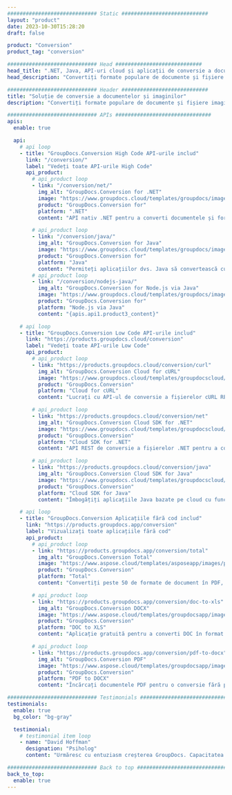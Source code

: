 ```yaml
---
############################# Static ############################
layout: "product"
date: 2023-10-30T15:28:20
draft: false

product: "Conversion"
product_tag: "conversion"

############################# Head ############################
head_title: ".NET, Java, API-uri cloud și aplicații de conversie a documentelor de la GroupDocs"
head_description: "Convertiți formate populare de documente și fișiere imagine pe orice platformă cu soluții bazate pe aplicații și API."

############################# Header ############################
title: "Soluție de conversie a documentelor și imaginilor"
description: "Convertiți formate populare de documente și fișiere imagine pe orice platformă cu soluții bazate pe aplicații și API."

############################# APIs ###############################
apis:
  enable: true

  api:
    # api loop
    - title: "GroupDocs.Conversion High Code API-urile includ"
      link: "/conversion/"
      label: "Vedeți toate API-urile High Code"
      api_product:
        # api_product loop
        - link: "/conversion/net/"
          img_alt: "GroupDocs.Conversion for .NET"
          image: "https://www.groupdocs.cloud/templates/groupdocs/images/product-logos/groupdocs-conversion-net.png"
          product: "GroupDocs.Conversion for"
          platform: ".NET"
          content: "API nativ .NET pentru a converti documentele și formatele de fișiere imagine în orice tip de aplicație .NET. Acceptă adăugarea de filigrane de imagine în timpul conversiei."

        # api_product loop
        - link: "/conversion/java/"
          img_alt: "GroupDocs.Conversion for Java"
          image: "https://www.groupdocs.cloud/templates/groupdocs/images/product-logos/groupdocs-conversion-java.png"
          product: "GroupDocs.Conversion for"
          platform: "Java"
          content: "Permiteți aplicațiilor dvs. Java să convertească cu ușurință între toate formatele de documente standard din industrie, inclusiv Microsoft Office, PDF, HTML, imagini și multe altele."
        # api_product loop
        - link: "/conversion/nodejs-java/"
          img_alt: "GroupDocs.Conversion for Node.js via Java"
          image: "https://www.groupdocs.cloud/templates/groupdocs/images/product-logos/groupdocs-conversion-nodejs-java.png"
          product: "GroupDocs.Conversion for"
          platform: "Node.js via Java"
          content: "{apis.api1.product3_content}"

    # api loop
    - title: "GroupDocs.Conversion Low Code API-urile includ"
      link: "https://products.groupdocs.cloud/conversion"
      label: "Vedeți toate API-urile Low Code"
      api_product:
        # api_product loop
        - link: "https://products.groupdocs.cloud/conversion/curl"
          img_alt: "GroupDocs.Conversion Cloud for cURL"
          image: "https://www.groupdocs.cloud/templates/groupdocscloud/images/sdk/272x272/groupdocs_conversion-for-curl.png"
          product: "GroupDocs.Conversion"
          platform: "Cloud for cURL"
          content: "Lucrați cu API-ul de conversie a fișierelor cURL RESTful pentru a converti cu ușurință Microsoft Office, PDF, Email, Project, HTML și alte formate de fișiere comune în aplicațiile dvs."

        # api_product loop
        - link: "https://products.groupdocs.cloud/conversion/net"
          img_alt: "GroupDocs.Conversion Cloud SDK for .NET"
          image: "https://www.groupdocs.cloud/templates/groupdocscloud/images/sdk/272x272/groupdocs_conversion-for-net.png"
          product: "GroupDocs.Conversion"
          platform: "Cloud SDK for .NET"
          content: "API REST de conversie a fișierelor .NET pentru a converti cu ușurință Microsoft Office, PDF, Email, Project, HTML și alte formate de fișiere comune pe orice platformă folosind Cloud SDK."

        # api_product loop
        - link: "https://products.groupdocs.cloud/conversion/java"
          img_alt: "GroupDocs.Conversion Cloud SDK for Java"
          image: "https://www.groupdocs.cloud/templates/groupdocscloud/images/sdk/272x272/groupdocs_conversion-for-java.png"
          product: "GroupDocs.Conversion"
          platform: "Cloud SDK for Java"
          content: "Îmbogățiți aplicațiile Java bazate pe cloud cu funcții avansate de conversie a documentelor pe orice platformă capabilă să apeleze API-uri REST."

    # api loop
    - title: "GroupDocs.Conversion Aplicațiile fără cod includ"
      link: "https://products.groupdocs.app/conversion"
      label: "Vizualizați toate aplicațiile fără cod"
      api_product:
        # api_product loop
        - link: "https://products.groupdocs.app/conversion/total"
          img_alt: "GroupDocs.Conversion Total"
          image: "https://www.aspose.cloud/templates/asposeapp/images/products/logo/aspose_conversion-app.png"
          product: "GroupDocs.Conversion"
          platform: "Total"
          content: "Convertiți peste 50 de formate de document în PDF, XLSX, DOCX, XPS, HTML și multe altele."

        # api_product loop
        - link: "https://products.groupdocs.app/conversion/doc-to-xls"
          img_alt: "GroupDocs.Conversion DOCX"
          image: "https://www.aspose.cloud/templates/groupdocsapp/images/products/logo/groupdocs_words-app.png"
          product: "GroupDocs.Conversion"
          platform: "DOC to XLS"
          content: "Aplicație gratuită pentru a converti DOC în format XLS din orice browser web."

        # api_product loop
        - link: "https://products.groupdocs.app/conversion/pdf-to-docx"
          img_alt: "GroupDocs.Conversion PDF"
          image: "https://www.aspose.cloud/templates/groupdocsapp/images/products/logo/groupdocs_pdf-app.png"
          product: "GroupDocs.Conversion"
          platform: "PDF to DOCX"
          content: "Încărcați documentele PDF pentru o conversie fără probleme în format Word (DOCX)."

############################# Testimonials ###############################
testimonials:
  enable: true
  bg_color: "bg-gray"

  testimonial:
    # testimonial item loop
    - name: "David Hoffman"
      designation: "Psiholog"
      content: "Urmăresc cu entuziasm creșterea GroupDocs. Capacitatea de răspuns a întregii dvs. echipe m-a ajutat foarte mult, atunci când vorbesc cu cineva de la GroupDocs, vă pot garanta că cineva ascultă și face ca lucrurile să se întâmple."

############################# Back to top ###############################
back_to_top:
  enable: true
---
```

